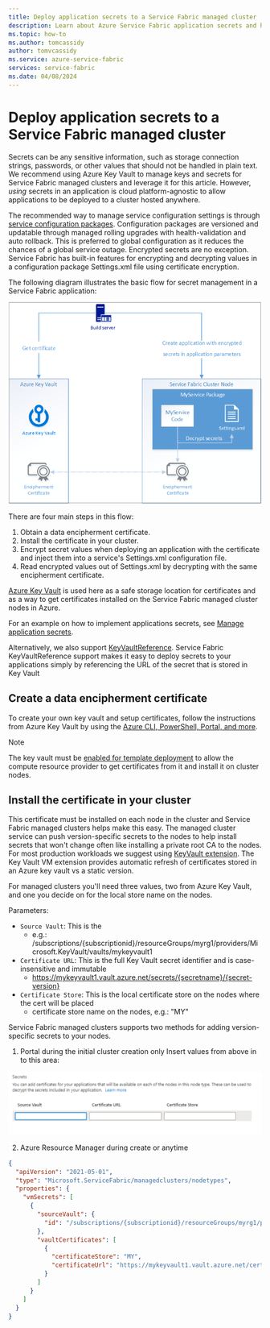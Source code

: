 ```yaml
---
title: Deploy application secrets to a Service Fabric managed cluster
description: Learn about Azure Service Fabric application secrets and how to deploy them to a managed cluster
ms.topic: how-to
ms.author: tomcassidy
author: tomvcassidy
ms.service: azure-service-fabric
services: service-fabric
ms.date: 04/08/2024
---
```


# Deploy application secrets to a Service Fabric managed cluster

Secrets can be any sensitive information, such as storage connection strings, passwords, or other values that should not be handled in plain text. We recommend using Azure Key Vault to manage keys and secrets for Service Fabric managed clusters and leverage it for this article. However, *using* secrets in an application is cloud platform-agnostic to allow applications to be deployed to a cluster hosted anywhere.

The recommended way to manage service configuration settings is through [service configuration packages][config-package]. Configuration packages are versioned and updatable through managed rolling upgrades with health-validation and auto rollback. This is preferred to global configuration as it reduces the chances of a global service outage. Encrypted secrets are no exception. Service Fabric has built-in features for encrypting and decrypting values in a configuration package Settings.xml file using certificate encryption.

The following diagram illustrates the basic flow for secret management in a Service Fabric application:

![secret management overview][overview]

There are four main steps in this flow:

1. Obtain a data encipherment certificate.
2. Install the certificate in your cluster.
3. Encrypt secret values when deploying an application with the certificate and inject them into a service's Settings.xml configuration file.
4. Read encrypted values out of Settings.xml by decrypting with the same encipherment certificate. 

[Azure Key Vault][key-vault-get-started] is used here as a safe storage location for certificates and as a way to get certificates installed on the Service Fabric managed cluster nodes in Azure.

For an example on how to implement applications secrets, see [Manage application secrets](service-fabric-application-secret-management.md).

Alternatively, we also support [KeyVaultReference](service-fabric-keyvault-references.md). Service Fabric KeyVaultReference support makes it easy to deploy secrets to your applications simply by referencing the URL of the secret that is stored in Key Vault

## Create a data encipherment certificate
To create your own key vault and setup certificates, follow the instructions from Azure Key Vault by using the [Azure CLI, PowerShell, Portal, and more][key-vault-certs].

>[!NOTE]
> The key vault must be [enabled for template deployment](/azure/key-vault/general/manage-with-cli2#setting-key-vault-advanced-access-policies) to allow the compute resource provider to get certificates from it and install it on cluster nodes.

## Install the certificate in your cluster
This certificate must be installed on each node in the cluster and Service Fabric managed clusters helps make this easy. The managed cluster service can push version-specific secrets to the nodes to help install secrets that won't change often like installing a private root CA to the nodes. For most production workloads we suggest using [KeyVault extension][key-vault-windows]. The Key Vault VM extension provides automatic refresh of certificates stored in an Azure key vault vs a static version.

For managed clusters you'll need three values, two from Azure Key Vault, and one you decide on for the local store name on the nodes.

Parameters: 
* `Source Vault`: This is the 
    * e.g.:  /subscriptions/{subscriptionid}/resourceGroups/myrg1/providers/Microsoft.KeyVault/vaults/mykeyvault1
* `Certificate URL`: This is the full Key Vault secret identifier and is case-insensitive and immutable
    * https://mykeyvault1.vault.azure.net/secrets/{secretname}/{secret-version}
* `Certificate Store`: This is the local certificate store on the nodes where the cert will be placed
    * certificate store name on the nodes, e.g.: "MY"

Service Fabric managed clusters supports two methods for adding version-specific secrets to your nodes.

1. Portal during the initial cluster creation only
Insert values from above in to this area:

![portal secrets input][sfmc-secrets]

2. Azure Resource Manager during create or anytime

```json
{
  "apiVersion": "2021-05-01",
  "type": "Microsoft.ServiceFabric/managedclusters/nodetypes",
  "properties": {
    "vmSecrets": [
      {
        "sourceVault": {
          "id": "/subscriptions/{subscriptionid}/resourceGroups/myrg1/providers/Microsoft.KeyVault/vaults/mykeyvault1"
        },
        "vaultCertificates": [
          {
            "certificateStore": "MY",
            "certificateUrl": "https://mykeyvault1.vault.azure.net/certificates/{certificatename}/{secret-version}"
          }
        ]
      }
    ]
  }
}
```

<!-- Links -->
[key-vault-get-started]:/azure/key-vault/general/overview
[key-vault-certs]: /azure/key-vault/certificates/quick-create-cli
[config-package]: service-fabric-application-and-service-manifests.md
[key-vault-windows]: ../virtual-machines/extensions/key-vault-windows.md

<!-- Images -->
[overview]:./media/service-fabric-application-and-service-security/overview.png
[sfmc-secrets]:./media/how-to-managed-cluster-application-secrets/sfmc-secrets.png
